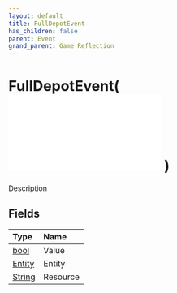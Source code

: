 ```yaml
---
layout: default
title: FullDepotEvent
has_children: false
parent: Event
grand_parent: Game Reflection
---
```

# FullDepotEvent( ![ EntityEventBase ](/game-reflection/events/entity_event_base.md) )
Description 

## Fields
| Type | Name |
|:-------------|:--------------|
| [bool](/game-reflection/components/bool.md) | Value |
| [Entity](/game-reflection/classes/entity.md) | Entity |
| [String](/game-reflection/components/string.md) | Resource |
